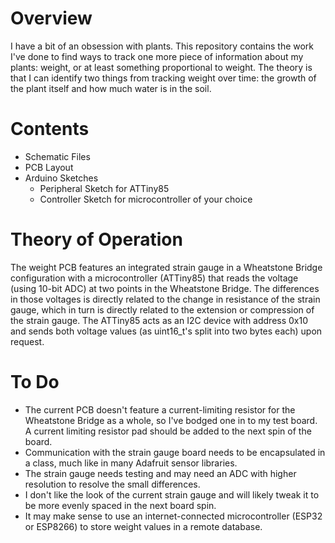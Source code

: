 # Overview
I have a bit of an obsession with plants. This repository contains the work I've done to find ways to track one more piece of information about my plants: weight, or at least something proportional to weight. The theory is that I can identify two things from tracking weight over time: the growth of the plant itself and how much water is in the soil.

# Contents
* Schematic Files
* PCB Layout
* Arduino Sketches
  * Peripheral Sketch for ATTiny85
  * Controller Sketch for microcontroller of your choice

# Theory of Operation
The weight PCB features an integrated strain gauge in a Wheatstone Bridge configuration with a microcontroller (ATTiny85) that reads the voltage (using 10-bit ADC) at two points in the Wheatstone Bridge. The differences in those voltages is directly related to the change in resistance of the strain gauge, which in turn is directly related to the extension or compression of the strain gauge. The ATTiny85 acts as an I2C device with address 0x10 and sends both voltage values (as uint16_t's split into two bytes each) upon request.

# To Do
* The current PCB doesn't feature a current-limiting resistor for the Wheatstone Bridge as a whole, so I've bodged one in to my test board. A current limiting resistor pad should be added to the next spin of the board.
* Communication with the strain gauge board needs to be encapsulated in a class, much like in many Adafruit sensor libraries.
* The strain gauge needs testing and may need an ADC with higher resolution to resolve the small differences.
* I don't like the look of the current strain gauge and will likely tweak it to be more evenly spaced in the next board spin.
* It may make sense to use an internet-connected microcontroller (ESP32 or ESP8266) to store weight values in a remote database.
